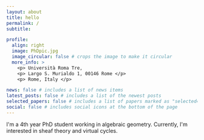 ```yaml
---
layout: about
title: hello 
permalink: /
subtitle:

profile:
  align: right
  image: PhDpic.jpg
  image_circular: false # crops the image to make it circular
  more_info: >
    <p> Università Roma Tre,  
    <p> Largo S. Murialdo 1, 00146 Rome </p>
    <p> Rome, Italy </p>

news: false # includes a list of news items
latest_posts: false # includes a list of the newest posts
selected_papers: false # includes a list of papers marked as "selected={true}"
social: false # includes social icons at the bottom of the page
---
```


I'm a 4th year PhD student working in algebraic geometry. Currently, I'm interested in sheaf theory and virtual cycles. 




